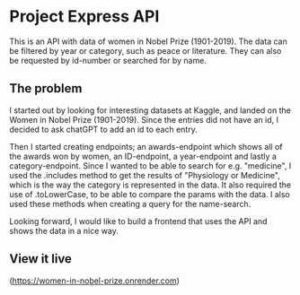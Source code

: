 # Project Express API

This is an API with data of women in Nobel Prize (1901-2019). The data can be filtered by year or category, such as peace or literature. They can also be requested by id-number or searched for by name.

## The problem

I started out by looking for interesting datasets at Kaggle, and landed on the Women in Nobel Prize (1901-2019). Since the entries did not have an id, I decided to ask chatGPT to add an id to each entry.

Then I started creating endpoints; an awards-endpoint which shows all of the awards won by women, an ID-endpoint, a year-endpoint and lastly a category-endpoint. Since I wanted to be able to search for e.g. "medicine", I used the .includes method to get the results of "Physiology or Medicine", which is the way the category is represented in the data. It also required the use of .toLowerCase, to be able to compare the params with the data. I also used these methods when creating a query for the name-search. 

Looking forward, I would like to build a frontend that uses the API and shows the data in a nice way. 

## View it live

(https://women-in-nobel-prize.onrender.com)
